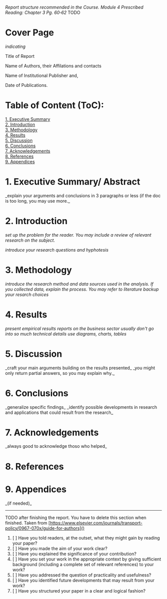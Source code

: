 _Report structure recommended in the Course. Module 4 Prescribed Reading: Chapter 3 Pg. 60‐62_
TODO


# **Cover Page**

_indicating_

Title of Report

Name of Authors, their Affilations and contacts

Name of Institutional Publisher and, 

Date of Publications.

# **Table of Content** (ToC):

[1. Executive Summary](#executive-summary)  
[2. Introduction](#conclusions)   
[3. Methodology](#conclusions)  
[4. Results](#conclusions)  
[5. Discussion](#conclusions)  
[6. Conclusions](#conclusions)  
[7. Acknowledgements](#acknowledgements)  
[8. References](#references)  
[9. Appendices](#appendices)  
 


# 1. Executive Summary/ Abstract 
<a name="executive-summary"/> 
_explain your arguments and conclusions in 3 paragraphs or less (if the doc is too long, you may use more._


# 2. Introduction <a name="introduction"/> 

_set up the problem for the reader. You may include a review of relevant research on the subject._

_introduce your research questions and hyphotesis_


# 3. Methodology
<a name="methodology"/> 

_introduce the research method and data sources used in the analysis. If you collected data, explain the process. You may refer to literature backup your resarch choices_


# 4.  Results
<a name="results"/> 

_present empirical results_
_reports on the business sector usually don't go into so much technical details_
_use diagrams, charts, tables_


# 5. Discussion
<a name="discussion"/> 
_craft your main arguments building on the results presented_
_you might only return partial answers, so you may explain why._


# 6. Conclusions
<a name="conclusions"/> 
_generalize specific findings_
_identify possible developments in research and applications that could result from the research_


# 7. Acknowledgements
<a name="acknowledgements"/> 
_always good to acknowledge thoso who helped_


# 8. References
<a name="references"/> 

# 9. Appendices
<a name="appendices"/> 
_(if needed)_

****
TODO after finishing the report. You have to delete this section when finished.
Taken from [https://www.elsevier.com/journals/transport-policy/0967-070x/guide-for-authors]()

1. [ ] Have you told readers, at the outset, what they might gain by reading your paper?
2. [ ] Have you made the aim of your work clear?
3. [ ] Have you explained the significance of your contribution?
4. [ ] Have you set your work in the appropriate context by giving sufficient background (including a complete set of relevant references) to your work?
5. [ ] Have you addressed the question of practicality and usefulness?
6. [ ] Have you identified future developments that may result from your work?
7. [ ] Have you structured your paper in a clear and logical fashion?
